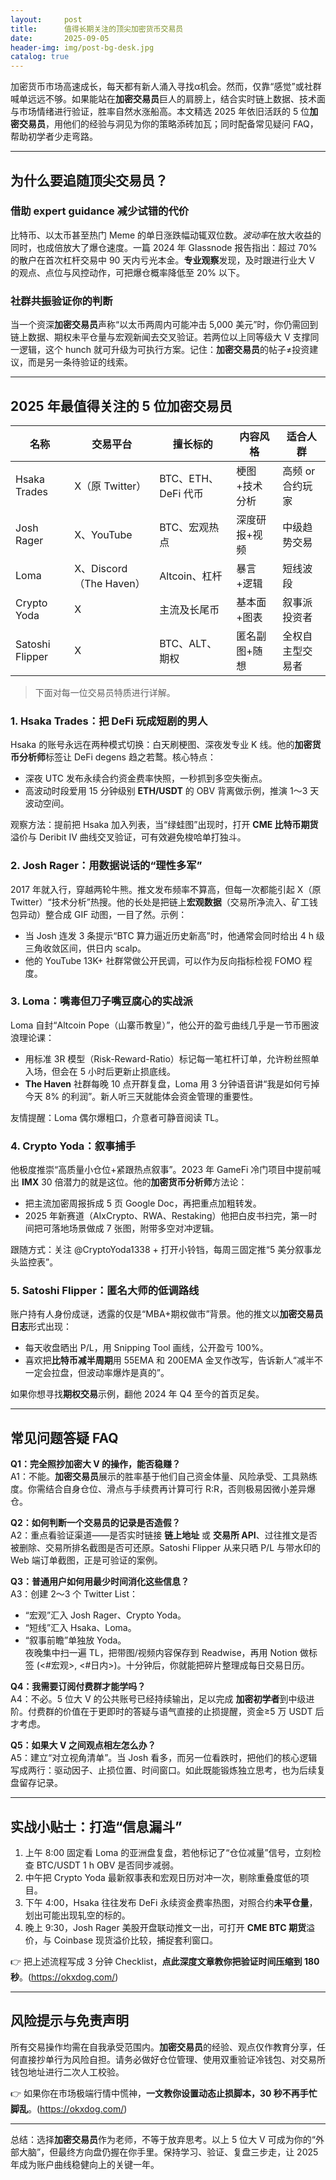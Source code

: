 ```yaml
---
layout:     post
title:      值得长期关注的顶尖加密货币交易员
date:       2025-09-05
header-img: img/post-bg-desk.jpg
catalog: true
---
```


加密货币市场高速成长，每天都有新人涌入寻找α机会。然而，仅靠“感觉”或社群喊单远远不够。如果能站在**加密交易员**巨人的肩膀上，结合实时链上数据、技术面与市场情绪进行验证，胜率自然水涨船高。本文精选 2025 年依旧活跃的 5 位**加密交易员**，用他们的经验与洞见为你的策略添砖加瓦；同时配备常见疑问 FAQ，帮助初学者少走弯路。

---

## 为什么要追随顶尖交易员？

### 借助 expert guidance 减少试错的代价

比特币、以太币甚至热门 Meme 的单日涨跌幅动辄双位数。*波动率*在放大收益的同时，也成倍放大了爆仓速度。一篇 2024 年 Glassnode 报告指出：超过 70% 的散户在首次杠杆交易中 90 天内亏光本金。**专业观察**发现，及时跟进行业大 V 的观点、点位与风控动作，可把爆仓概率降低至 20% 以下。

### 社群共振验证你的判断

当一个资深**加密交易员**声称“以太币两周内可能冲击 5,000 美元”时，你仍需回到链上数据、期权未平仓量与宏观新闻去交叉验证。若两位以上同等级大 V 支撑同一逻辑，这个 hunch 就可升级为可执行方案。记住：**加密交易员**的帖子≠投资建议，而是另一条待验证的线索。

---

## 2025 年最值得关注的 5 位**加密交易员**

| 名称 | 交易平台 | 擅长标的 | 内容风格 | 适合人群 |
|---|---|---|---|---|
| Hsaka Trades | X（原 Twitter） | BTC、ETH、DeFi 代币 | 梗图+技术分析 | 高频 or 合约玩家 |
| Josh Rager | X、YouTube | BTC、宏观热点 | 深度研报+视频 | 中级趋势交易 |
| Loma | X、Discord（The Haven） | Altcoin、杠杆 | 暴言+逻辑 | 短线波段 |
| Crypto Yoda | X | 主流及长尾币 | 基本面+图表 | 叙事派投资者 |
| Satoshi Flipper | X | BTC、ALT、期权 | 匿名副图+随想 | 全权自主型交易者 |

> 下面对每一位交易员特质进行详解。

### 1. Hsaka Trades：把 DeFi 玩成短剧的男人  
Hsaka 的账号永远在两种模式切换：白天刷梗图、深夜发专业 K 线。他的**加密货币分析师**标签让 DeFi degens 趋之若鹜。核心特点：  
- 深夜 UTC 发布永续合约资金费率快照，一秒抓到多空失衡点。  
- 高波动时段爱用 15 分钟级别 **ETH/USDT** 的 OBV 背离做示例，推演 1～3 天波动空间。  

观察方法：提前把 Hsaka 加入列表，当“绿蛙图”出现时，打开 **CME 比特币期货**溢价与 Deribit IV 曲线交叉验证，可有效避免梭哈单打独斗。

### 2. Josh Rager：用数据说话的“理性多军”  
2017 年就入行，穿越两轮牛熊。推文发布频率不算高，但每一次都能引起 X（原 Twitter）“技术分析”热搜。他的长处是把链上**宏观数据**（交易所净流入、矿工钱包异动）整合成 GIF 动图，一目了然。示例：  
- 当 Josh 连发 3 条提示“BTC 算力逼近历史新高”时，他通常会同时给出 4 h 级三角收敛区间，供日内 scalp。  
- 他的 YouTube 13K+ 社群常做公开民调，可以作为反向指标检视 FOMO 程度。

### 3. Loma：嘴毒但刀子嘴豆腐心的实战派  
Loma 自封“Altcoin Pope（山寨币教皇）”，他公开的盈亏曲线几乎是一节币圈波浪理论课：  
- 用标准 3R 模型（Risk-Reward-Ratio）标记每一笔杠杆订单，允许粉丝照单入场，但会在 5 小时后更新止损底线。  
- **The Haven** 社群每晚 10 点开群复盘，Loma 用 3 分钟语音讲“我是如何亏掉今天 8% 的利润”。新人听三天就能体会资金管理的重要性。  

友情提醒：Loma 偶尔爆粗口，介意者可静音阅读 TL。

### 4. Crypto Yoda：叙事捕手  
他极度推崇“高质量小仓位+紧跟热点叙事”。2023 年 GameFi 冷门项目中提前喊出 **IMX** 30 倍潜力的就是这位。他的**加密货币分析师**方法论：  
- 把主流加密周报拆成 5 页 Google Doc，再把重点加粗转发。  
- 2025 年新赛道（AIxCrypto、RWA、Restaking）他把白皮书扫完，第一时间把可落地场景做成 7 张图，附带多空对冲逻辑。

跟随方式：关注 @CryptoYoda1338 + 打开小铃铛，每周三固定推“5 美分叙事龙头监控表”。

### 5. Satoshi Flipper：匿名大师的低调路线  
账户持有人身份成谜，透露的仅是“MBA+期权做市”背景。他的推文以**加密交易员日志**形式出现：  
- 每天收盘晒出 P/L，用 Snipping Tool 画线，公开盈亏 100%。  
- 喜欢把**比特币减半周期**用 55EMA 和 200EMA 金叉作改写，告诉新人“减半不一定会拉盘，但波动率爆炸是真的”。  

如果你想寻找**期权交易**示例，翻他 2024 年 Q4 至今的首页足矣。

---

## 常见问题答疑 FAQ

**Q1：完全照抄加密大 V 的操作，能否稳赚？**  
A1：不能。**加密交易员**展示的胜率基于他们自己资金体量、风险承受、工具熟练度。你需结合自身仓位、滑点与手续费再计算可行 R:R，否则极易因微小差异爆仓。

**Q2：如何判断一个交易员的记录是否造假？**  
A2：重点看验证渠道——是否实时链接 **链上地址** 或 **交易所 API**、过往推文是否被删除、交易所排名截图是否可还原。Satoshi Flipper 从来只晒 P/L 与带水印的 Web 端订单截图，正是可验证的案例。

**Q3：普通用户如何用最少时间消化这些信息？**  
A3：创建 2～3 个 Twitter List：  
- “宏观”汇入 Josh Rager、Crypto Yoda。  
- “短线”汇入 Hsaka、Loma。  
- “叙事前瞻”单独放 Yoda。  
夜晚集中扫一遍 TL，把带图/视频内容保存到 Readwise，再用 Notion 做标签 (<#宏观>, <#日内>)。十分钟后，你就能把碎片整理成每日交易日历。

**Q4：我需要订阅付费群才能学吗？**  
A4：不必。5 位大 V 的公共账号已经持续输出，足以完成 **加密初学者**到中级进阶。付费群的价值在于更即时的答疑与语气直接的止损提醒，资金≥5 万 USDT 后才考虑。

**Q5：如果大 V 之间观点相左怎么办？**  
A5：建立“对立视角清单”。当 Josh 看多，而另一位看跌时，把他们的核心逻辑写成两行：驱动因子、止损位置、时间窗口。如此既能锻炼独立思考，也为后续复盘留存记录。

---

## 实战小贴士：打造“信息漏斗”

1. 上午 8:00 固定看 Loma 的亚洲盘复盘，若他标记了“仓位减量”信号，立刻检查 BTC/USDT 1 h OBV 是否同步减弱。  
2. 中午把 Crypto Yoda 最新叙事表和宏观日历对冲一次，剔除重叠度低的项目。  
3. 下午 4:00，Hsaka 往往发布 DeFi 永续资金费率热图，对照合约**未平仓量**，划出可能出现轧空的标的。  
4. 晚上 9:30，Josh Rager 美股开盘联动推文一出，可打开 **CME BTC 期货**溢价，与 Coinbase 现货溢价比较，捕捉套利窗口。

👉 把上述流程写成 3 分钟 Checklist，**点此深度文章教你把验证时间压缩到 180 秒**。(https://okxdog.com/)

---

## 风险提示与免责声明

所有交易操作均需在自我承受范围内。**加密交易员**的经验、观点仅作教育分享，任何直接抄单行为风险自担。请务必做好仓位管理、使用双重验证冷钱包、对交易所钱包地址进行二次人工校验。

👉 如果你在市场极端行情中慌神，**一文教你设置动态止损脚本，30 秒不再手忙脚乱**。(https://okxdog.com/)

---

总结：选择**加密交易员**作为老师，不等于放弃思考。以上 5 位大 V 可成为你的“外部大脑”，但最终方向盘仍握在你手里。保持学习、验证、复盘三步走，让 2025 年成为账户曲线稳健向上的关键一年。